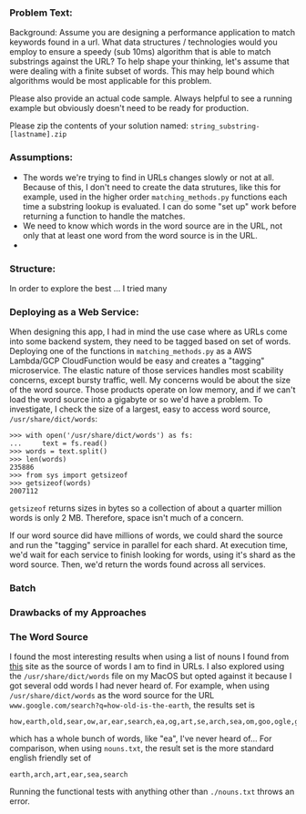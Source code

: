 ### Problem Text:
Background:
Assume you are designing a performance application to match keywords found in a url. What data structures / technologies would you employ to ensure a speedy (sub 10ms) algorithm that is able to match substrings against the URL? To help shape your thinking, let's assume that were dealing with a finite subset of words. This may help bound which algorithms would be most applicable for this problem. 

Please also provide an actual code sample. Always helpful to see a running example but obviously doesn't need to be ready for production. 

Please zip the contents of your solution named: `string_substring-[lastname].zip`


### Assumptions:
- The words we're trying to find in URLs changes slowly or not at all.  Because of this, I don't need to create the data strutures, like this for example, used in the higher order `matching_methods.py` functions each time a substring lookup is evaluated.  I can do some "set up" work before returning a function to handle the matches. 
- We need to know which words in the word source are in the URL, not only that at least one word from the word source is in the URL.
- 



### Structure:
In order to explore the best ... I tried many


### Deploying as a Web Service:
When designing this app, I had in mind the use case where as URLs come into some backend system, they need to be tagged based on set of words.  Deploying one of the functions in `matching_methods.py` as a AWS Lambda/GCP CloudFunction would be easy and creates a "tagging" microservice.  The elastic nature of those services handles most scability concerns, except bursty traffic, well.  My concerns would be about the size of the word source.  Those products operate on low memory, and if we can't load the word source into a gigabyte or so we'd have a problem.  To investigate, I check the size of a largest, easy to access word source, `/usr/share/dict/words`:
```
>>> with open('/usr/share/dict/words') as fs:
...     text = fs.read()
>>> words = text.split()
>>> len(words)
235886
>>> from sys import getsizeof
>>> getsizeof(words)
2007112
```
`getsizeof` returns sizes in bytes so a collection of about a quarter million words is only 2 MB.  Therefore, space isn't much of a concern.

If our word source did have millions of words, we could shard the source and run the "tagging" service in parallel for each shard.  At execution time, we'd wait for each service to finish looking for words, using it's shard as the word source.  Then, we'd return the words found across all services.  


### Batch


### Drawbacks of my Approaches

### The Word Source
I found the most interesting results when using a list of nouns I found from [this](http://www.desiquintans.com/downloads/nounlist/nounlist.txt) site as the source of words I am to find in URLs.  I also explored using the `/usr/share/dict/words` file on my MacOS but opted against it because I got several odd words I had never heard of.  For example, when using `/usr/share/dict/words` as the word source for the URL `www.google.com/search?q=how-old-is-the-earth`, the results set is 
```
how,earth,old,sear,ow,ar,ear,search,ea,og,art,se,arch,sea,om,goo,ogle,go,arc,he,th,the,is,ho
```
which has a whole bunch of words, like "ea", I've never heard of...  For comparison, when using `nouns.txt`, the result set is the more standard english friendly set of
```
earth,arch,art,ear,sea,search
```
Running the functional tests with anything other than `./nouns.txt` throws an error.


